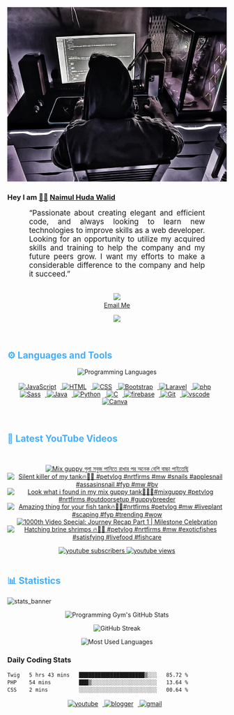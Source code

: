 <!-- ![github_cover_banner](https://www.digitalsolutionservices.com/img/services/web%20development.gif)-->

<div align="center" style="display:block;">
    <img height="400px" width="100%" alt="github cover banner" src="https://raw.githubusercontent.com/NaimulHudaWalid/NaimulHudaWalid/main/272276268_3114779035434264_920860974401480824_n.jpg"/> 
</div>

### Hey I am [👨🏻‍][facebook] [Naimul Huda Walid][youtube]



<p align:"center" style="text-align: justify; margin: 0 50px; font-size: 17px;" >
   “Passionate about creating elegant and efficient code, and always looking to learn new technologies to improve skills as a web developer. Looking for an opportunity to utilize my acquired skills and training to help the company and my future peers grow. I want my efforts to make a considerable difference to the company and help it succeed.”
<br>
<br>
<div align="center">

![](https://visitor-badge.glitch.me/badge?page_id=NaimulHudaWalid)
    <br />
[Email Me](mailto:dev.naimulhuda@gmail.com)
</div>
</p>
<!-- Typing SVG by DenverCoder1 - https://github.com/DenverCoder1/readme-typing-svg -->
<p align="center">
<!--   <a href="https://github.com/DenverCoder1/readme-typing-svg"> -->
    <img src="https://readme-typing-svg.herokuapp.com?color=E22FE4&width=380&height=45&lines=Open-Source+Enthusiast;Learning+In+Public;Empowering+Others;Nice+To+Meet+You+...&center=true"></a>

</p>
<br>
<!-- Languages and Tools -->

<h2 style="color: #44AEFB">⚙️ Languages and Tools</h2>
<div align="center" style="display:block;">
    <img width="100px" alt="Programming Languages" src="https://user-images.githubusercontent.com/78341798/194531121-47b0119a-ce00-439d-b586-125f86acb098.png"/> 
</div>
<br>   
<!-- Icons Resources -->
<!-- https://devicon.dev/ -->
<!-- https://cdn.jsdelivr.net/npm/simple-icons@v3/icons/ -->
<div align="center">
  <a href="https://developer.mozilla.org/en-US/docs/Web/JavaScript" target="_blank" rel="noreferrer">
      <img  alt="JavaScript" height="50px" style="padding-right:10px;" src="https://cdn.jsdelivr.net/gh/devicons/devicon/icons/javascript/javascript-plain.svg"/>
  </a>
  
 
  <a href="https://developer.mozilla.org/en-US/docs/Web/HTML" target="_blank" rel="noreferrer">
      <img  alt="HTML" height="50px" style="padding-right:10px;" src="https://cdn.jsdelivr.net/gh/devicons/devicon/icons/html5/html5-original.svg"/>
  </a>
  <a href="https://developer.mozilla.org/en-US/docs/Web/CSS" target="_blank" rel="noreferrer">
      <img  alt="CSS" height="50px" style="padding-right:10px;" src="https://cdn.jsdelivr.net/gh/devicons/devicon/icons/css3/css3-original.svg"/>
  </a>
  <a href="https://getbootstrap.com/" target="_blank" rel="noreferrer">
      <img  alt="Bootstrap" height="50px" style="padding-right:10px;" src="https://cdn.jsdelivr.net/gh/devicons/devicon/icons/bootstrap/bootstrap-original.svg"/>
  </a> 
  <a href="https://laravel.com/" target="_blank" rel="noreferrer">
      <img  alt="Laravel" height="50px" style="padding-right:10px;" src="https://cdn.jsdelivr.net/gh/devicons/devicon/icons/laravel/laravel-plain.svg"/>
  </a>
  <a href="https://www.php.net/" target="_blank" rel="noreferrer">
      <img  alt="php" height="50px" style="padding-right:10px;" src="https://cdn.jsdelivr.net/gh/devicons/devicon/icons/php/php-original.svg"/>
  </a>
  <a href="https://sass-lang.com/" target="_blank" rel="noreferrer">
      <img  alt="Sass" height="50px" style="padding-right:10px;" src="https://cdn.jsdelivr.net/gh/devicons/devicon/icons/sass/sass-original.svg"/>
  </a>
  <a href="https://www.java.com/en/" target="_blank" rel="noreferrer">
      <img  alt="Java" height="50px" style="padding-right:10px;" src="https://cdn.jsdelivr.net/gh/devicons/devicon/icons/java/java-original.svg"/>
  </a>    
  <a href="https://www.python.org/" target="_blank" rel="noreferrer">
      <img  alt="Python" height="50px" style="padding-right:10px;" src="https://cdn.jsdelivr.net/gh/devicons/devicon/icons/python/python-original.svg"/>
  </a>
  <a href="https://www.cprogramming.com/" target="_blank" rel="noreferrer">
      <img  alt="C" height="50px" style="padding-right:10px;" src="https://cdn.jsdelivr.net/gh/devicons/devicon/icons/c/c-original.svg"/>
  </a>
  
  <a href="https://firebase.google.com/" target="_blank" rel="noreferrer">
      <img  alt="firebase" height="50px" style="padding-right:10px;" src="https://cdn.jsdelivr.net/gh/devicons/devicon/icons/firebase/firebase-plain.svg"/>
  </a>
 
  <a href="https://git-scm.com/" target="_blank" rel="noreferrer">
      <img  alt="Git" height="50px" style="padding-right:10px;" src="https://cdn.jsdelivr.net/gh/devicons/devicon/icons/git/git-original.svg"/>
  </a>
  
  <a href="https://code.visualstudio.com/" target="_blank" rel="noreferrer">
      <img  alt="vscode" height="50px" style="padding-right:10px;"src="https://cdn.jsdelivr.net/gh/devicons/devicon/icons/vscode/vscode-original.svg"/>
  </a>
  <a href="https://www.canva.com/" target="_blank" rel="noreferrer">
      <img  alt="Canva" height="50px" style="padding-right:10px;" src="https://cdn.jsdelivr.net/gh/devicons/devicon/icons/canva/canva-original.svg"/> 
  </a>
</div>
<br>
<br>

<!-- Latest YouTube Videos -->

<h2 style="color: #44AEFB">🎦 Latest YouTube Videos</h2>
<br />

<!-- Resource/Reference: https://github.com/DenverCoder1/github-readme-youtube-cards -->
<div class="youtube videos cards" align="center">

<!-- BEGIN YOUTUBE-CARDS -->
[![Mix guppy গুলা সবুজ পানিতে রাখার পর অনেক বেশি বাচ্চা পাইতেছি](https://ytcards.demolab.com/?id=Qyr-jbillNQ&title=Mix+guppy+%E0%A6%97%E0%A7%81%E0%A6%B2%E0%A6%BE+%E0%A6%B8%E0%A6%AC%E0%A7%81%E0%A6%9C+%E0%A6%AA%E0%A6%BE%E0%A6%A8%E0%A6%BF%E0%A6%A4%E0%A7%87+%E0%A6%B0%E0%A6%BE%E0%A6%96%E0%A6%BE%E0%A6%B0+%E0%A6%AA%E0%A6%B0+%E0%A6%85%E0%A6%A8%E0%A7%87%E0%A6%95+%E0%A6%AC%E0%A7%87%E0%A6%B6%E0%A6%BF+%E0%A6%AC%E0%A6%BE%E0%A6%9A%E0%A7%8D%E0%A6%9A%E0%A6%BE+%E0%A6%AA%E0%A6%BE%E0%A6%87%E0%A6%A4%E0%A7%87%E0%A6%9B%E0%A6%BF&lang=en&timestamp=1713081647&background_color=%230d1117&title_color=%23ffffff&stats_color=%23dedede&max_title_lines=1&width=250&border_radius=5 "Mix guppy গুলা সবুজ পানিতে রাখার পর অনেক বেশি বাচ্চা পাইতেছি")](https://www.youtube.com/watch?v=Qyr-jbillNQ)
[![Silent killer of my tank🔥💯🖤 #petvlog #nrtfirms #mw #snails #applesnail #assasinsnail #fyp #mw #bv](https://ytcards.demolab.com/?id=II4PLASc38E&title=Silent+killer+of+my+tank%F0%9F%94%A5%F0%9F%92%AF%F0%9F%96%A4+%23petvlog+%23nrtfirms+%23mw+%23snails+%23applesnail+%23assasinsnail+%23fyp+%23mw+%23bv&lang=en&timestamp=1713074381&background_color=%230d1117&title_color=%23ffffff&stats_color=%23dedede&max_title_lines=1&width=250&border_radius=5 "Silent killer of my tank🔥💯🖤 #petvlog #nrtfirms #mw #snails #applesnail #assasinsnail #fyp #mw #bv")](https://www.youtube.com/watch?v=II4PLASc38E)
[![Look what i found in my mix guppy tank🖤🔥💯#mixguppy #petvlog #nrtfirms #outdoorsetup #guppybreeder](https://ytcards.demolab.com/?id=b-kKp3NKjSs&title=Look+what+i+found+in+my+mix+guppy+tank%F0%9F%96%A4%F0%9F%94%A5%F0%9F%92%AF%23mixguppy+%23petvlog+%23nrtfirms+%23outdoorsetup+%23guppybreeder&lang=en&timestamp=1713061504&background_color=%230d1117&title_color=%23ffffff&stats_color=%23dedede&max_title_lines=1&width=250&border_radius=5 "Look what i found in my mix guppy tank🖤🔥💯#mixguppy #petvlog #nrtfirms #outdoorsetup #guppybreeder")](https://www.youtube.com/watch?v=b-kKp3NKjSs)
[![Amazing thing for your fish tank🔥💯🖤#nrtfirms #petvlog #mw #liveplant #scaping #fyp #trending #wow](https://ytcards.demolab.com/?id=9kDDbiSf5NM&title=Amazing+thing+for+your+fish+tank%F0%9F%94%A5%F0%9F%92%AF%F0%9F%96%A4%23nrtfirms+%23petvlog+%23mw+%23liveplant+%23scaping+%23fyp+%23trending+%23wow&lang=en&timestamp=1712992165&background_color=%230d1117&title_color=%23ffffff&stats_color=%23dedede&max_title_lines=1&width=250&border_radius=5 "Amazing thing for your fish tank🔥💯🖤#nrtfirms #petvlog #mw #liveplant #scaping #fyp #trending #wow")](https://www.youtube.com/watch?v=9kDDbiSf5NM)
[![1000th Video Special: Journey Recap Part 1 | Milestone Celebration](https://ytcards.demolab.com/?id=cRS4jkRafj8&title=1000th+Video+Special%3A+Journey+Recap+Part+1+%7C+Milestone+Celebration&lang=en&timestamp=1712983929&background_color=%230d1117&title_color=%23ffffff&stats_color=%23dedede&max_title_lines=1&width=250&border_radius=5 "1000th Video Special: Journey Recap Part 1 | Milestone Celebration")](https://www.youtube.com/watch?v=cRS4jkRafj8)
[![Hatching brine shrimps 🔥🖤💯 #petvlog #nrtfirms #mw #exoticfishes #satisfying #livefood #fishcare](https://ytcards.demolab.com/?id=OR1PTy5r0TY&title=Hatching+brine+shrimps+%F0%9F%94%A5%F0%9F%96%A4%F0%9F%92%AF+%23petvlog+%23nrtfirms+%23mw+%23exoticfishes+%23satisfying+%23livefood+%23fishcare&lang=en&timestamp=1712982057&background_color=%230d1117&title_color=%23ffffff&stats_color=%23dedede&max_title_lines=1&width=250&border_radius=5 "Hatching brine shrimps 🔥🖤💯 #petvlog #nrtfirms #mw #exoticfishes #satisfying #livefood #fishcare")](https://www.youtube.com/watch?v=OR1PTy5r0TY)
<!-- END YOUTUBE-CARDS -->
</div>

<!-- Begin Youtube Buttons -->
<!-- Resource/Reference:  https://github.com/DenverCoder1/custom-icon-badges -->
<div class="youtube buttons" align="center">
    <a href="https://www.youtube.com/channel/UCa3YaFwzSII0kKg3Nads2dQ"  target="_blank">
        <img alt="youtube subscribers" src="https://img.shields.io/youtube/channel/subscribers/UCa3YaFwzSII0kKg3Nads2dQ?logo=youtube&logoColor=red&style=for-the-badge"/>
    </a> 
    <a href="https://www.youtube.com/channel/UCa3YaFwzSII0kKg3Nads2dQ"  target="_blank">
        <img alt="youtube views" src="https://custom-icon-badges.demolab.com/youtube/channel/views/UCa3YaFwzSII0kKg3Nads2dQ?color=%23E05D44&logo=eye&logoColor=white&style=for-the-badge&labelColor=#555555"/>
    </a> 
</div>
<br>
<!-- End Youtube Buttons -->

<!-- Statistics -->

<h2 style="color: #44AEFB">📊 Statistics</h2>

![stats_banner](https://user-images.githubusercontent.com/78341798/194534778-d662496c-ae00-4e8d-ae9b-b90912054e7f.gif)

<!-- Begin Stats Cards -->
<!-- Resources:  -->
<!-- Github & Languages Stats: https://github.com/naimul15-12090/github-readme-stats --> 
<!-- Streak Stats: https://github.com/denvercoder1/github-readme-streak-stats -->
<!-- Change the value after ?username= to your GitHub username. -->
<div class="stats" align="center">

![Programming Gym's GitHub Stats](https://github-readme-stats.vercel.app/api?username=NaimulHudaWalid&hide=stars&count_private=true&show_icons=true&theme=algolia&border_radius=20)

![GitHub Streak](https://streak-stats.demolab.com?user=NaimulHudaWalid&count_private=true&theme=algolia&border_radius=22)

![Most Used Languages](https://github-readme-stats.vercel.app/api/top-langs/?username=NaimulHudaWalid&langs_count=8&layout=compact&show_icons=true&theme=algolia&border_radius=20)
    
<!-- ![Top Langs](https://github-readme-stats.vercel.app/api/top-langs/?username=naimul15-12090&langs_count=8) -->
<!-- [![Top Langs](https://github-readme-stats.vercel.app/api/top-langs/?username=naimul15-12090&layout=compact)](https://github.com/anuraghazra/github-readme-stats)
 -->
    
</div>
<!--  End Stats Cards -->



### Daily Coding Stats
<!--START_SECTION:waka-->

```txt
Twig   5 hrs 43 mins   █████████████████████▒░░░   85.72 %
PHP    54 mins         ███▒░░░░░░░░░░░░░░░░░░░░░   13.64 %
CSS    2 mins          ░░░░░░░░░░░░░░░░░░░░░░░░░   00.64 %
```

<!--END_SECTION:waka-->
<!-- Begin Footer -->
<!-- Icons Resources -->
<!-- https://devicon.dev/ -->
<div class="footer" align="center" style="margin:15px;">
    <a href="https://www.youtube.com/channel/UCa3YaFwzSII0kKg3Nads2dQ" target="_blank">
        <img  style="margin:0 10px 10px 0;" src="https://user-images.githubusercontent.com/78341798/194531650-698ef1b1-9cbd-4b4f-96ef-5a2ec4b5d7e6.svg" alt="youtube" width="40px"/>
    </a>
    <a href="https://www.linkedin.com/in/naimulhudawalid/" target="_blank">
        <img style="margin:0 10px 10px 0;" src="https://user-images.githubusercontent.com/78341798/194531458-b5dfeb1b-bad5-4dfa-909a-2e402262db9a.svg" alt="blogger" width="40px"/>
    </a>
    <a href="mailto:dev.naimulhuda@gmail.com" target="_blank">
        <img style="margin:0 10px 10px 0;" src="https://user-images.githubusercontent.com/78341798/194531383-ddb2b774-5bb9-491c-b601-4a4a7d9792fb.svg" alt="gmail" width="40px"/>
    </a>
</div>
<!-- End Footer -->

[youtube]: https://www.youtube.com/channel/UCa3YaFwzSII0kKg3Nads2dQ
[facebook]: https://www.facebook.com/profile.php?id=100007065945838

